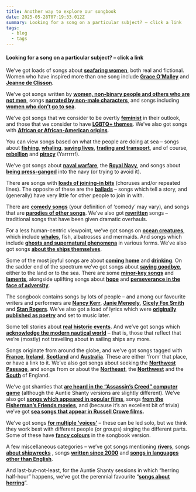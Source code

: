 ```yaml
---
title: Another way to explore our songbook
date: 2025-05-28T07:19:33.012Z
summary: Looking for a song on a particular subject? – click a link
tags:
  - blog
  - tags
---
```

#### Looking for a song on a particular subject? – click a link

We’ve got loads of songs about **[seafaring women](/tags/seafaring_women/)**, both real and fictional. Women who have inspired more than one song include **[Grace O’Malley](/tags/grace_omalley/)** and **[Jeanne de Clisson](/tags/jeanne_de_clisson/)**.

We’ve got songs written by **[women, non-binary people and others who are not men](/tags/non-male_writer/)**, songs **[narrated by non-male characters](/tags/non-male_narrator/)**, and songs including **[women who don’t go to sea](/tags/women_on_the_shore/)**.

We’ve got songs that we consider to be overtly **[feminist](/tags/feminist/)** in their outlook, and those that we consider to have **[LGBTQ+ themes](/tags/lgbtq_plus/)**. We’ve also got songs with **[African or African-American origins](/tags/african_or_african-american_origin/)**.

You can view songs based on what the people are doing at sea – songs about **[fishing](/tags/fishing/)**, **[whaling](/tags/whaling/)**, **[saving lives](/tags/lifeboats/)**, **[trading and transport](/tags/maritime_trade/)**, and of course, **[rebellion](/tags/rebellion/)** and **[piracy](/tags/piracy/)** (Yarrrrr!). 

We’ve got songs about **[naval warfare](/tags/naval_warfare)**, the **[Royal Navy](/tags/Royal_Navy)**, and songs about **[being press-ganged](/tags/impressment)** into the navy (or trying to avoid it). 

There are songs with **[loads of joining-in bits](/tags/more_chorus_than_verse)** (choruses and/or repeated lines). The opposite of these are the **[ballads](/tags/ballad)** – songs which tell a story, and (generally) have very little for other people to join in with.

There are **[comedy songs](/tags/comedy)** (your definition of ‘comedy’ may vary), and songs that are **[parodies of other songs](/tags/parody)**. We’ve also got **[rewritten](/tags/rewritten)** songs – traditional songs that have been given dramatic overhauls. 

For a less human-centric viewpoint, we’ve got songs on **[ocean creatures](/tags/sea_creatures)**, which include **[whales](/tags/whales)**, fish, albatrosses and mermaids. And songs which include **[ghosts and supernatural phenomena](/tags/supernatural/)** in various forms. We’ve also got songs **[about the ships themselves](/tags/ship/)**.

Some of the most joyful songs are about **[coming home](/tags/coming_home)** and **[drinking](/tags/drinking)**. On the sadder end of the spectrum we’ve got songs about **[saying goodbye](/tags/farewell)**, either to the land or to the sea. There are some **[minor-key songs](/tags/minor_key)** and **[laments](/tags/lament)**, alongside uplifting songs about **[hope](/tags/hope)** and **[perseverance in the face of adversity](/tags/perseverance)**.

The songbook contains songs by lots of people – and among our favourite writers and performers are **[Nancy Kerr](/tags/nancy_kerr/)**, **[Janie Meneely](/tags/Janie_Meneely/)**, **[Cicely Fox Smith](/tags/Cicely_Fox_Smith)** and **[Stan Rogers](/tags/Stan_Rogers/)**. We’ve also got a load of lyrics which were **[originally published as poetry](/tags/originally_a_poem/)** and set to music later.

Some tell stories about **[real historic events](/tags/historic_events/)**. And we’ve got songs which **[acknowledge the modern nautical world](/tags/modern_seafaring/)** – that is, those that reflect that we’re (mostly) not travelling about in sailing ships any more.

Songs originate from around the globe, and we’ve got songs tagged with **[France](/tags/France/)**, **[Ireland](/tags/Ireland/)**, **[Scotland](/tags/Scotland/)** and **[Australia](/tags/Australia/)**. These are either ‘from’ that place, or have a link to it. We’ve also got songs about seeking the **[Northwest Passage](/tags/northwest_passage/)**, and songs from or about the **[Northeast](/tags/northeast_england/)**, the **[Northwest](/tags/northwest_england/)** and the **[South](/tags/southern_england/)** of England.

We’ve got shanties that **[are heard in the “Assassin’s Creed” computer game](/tags/assassins_creed/)** (although the Auntie Shanty versions are slightly different). We’ve also got **[songs which appeared in popular films](/tags/appears_in_a_film/)**, songs **[from the Fisherman’s Friends movies](/tags/appears_in_fishermans_friends/)**, and (because it’s an excellent bit of trivia) we’ve got **[sea songs that appear in Russell Crowe films](/tags/appears_in_a_russell_crowe_film/).**

We’ve got songs **[for multiple ‘voices’](/tags/two_voices/)** – these can be led solo, but we think they work best with different people (or groups) singing the different parts. Some of these have **[fancy colours](/tags/technicolour)** in the songbook version.

A few miscellaneous categories – we’ve got songs mentioning **[rivers](/tags/rivers)**, songs **[about shipwrecks](/tags/shipwreck/)** , songs **[written since 2000](/tags/post-2000/)** and **[songs in languages other than English](/tags/non-english-language/)**.

And last-but-not-least, for the Auntie Shanty sessions in which “herring half-hour” happens, we’ve got the perennial favourite “**[songs about herring](/tags/herring/)**”.
